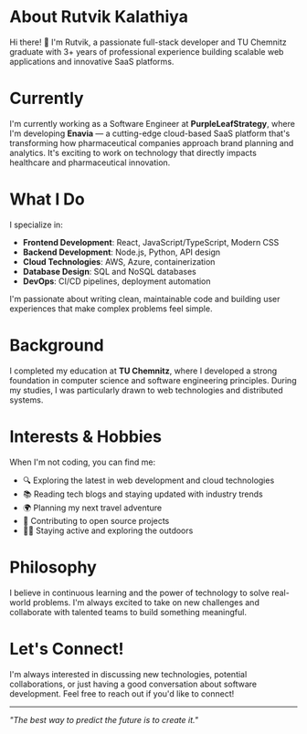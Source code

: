 # About Rutvik Kalathiya

Hi there! 👋 I'm Rutvik, a passionate full-stack developer and TU Chemnitz graduate with 3+ years of professional experience building scalable web applications and innovative SaaS platforms.

# Currently

I'm currently working as a Software Engineer at **PurpleLeafStrategy**, where I'm developing **Enavia** — a cutting-edge cloud-based SaaS platform that's transforming how pharmaceutical companies approach brand planning and analytics. It's exciting to work on technology that directly impacts healthcare and pharmaceutical innovation.

# What I Do

I specialize in:
- **Frontend Development**: React, JavaScript/TypeScript, Modern CSS
- **Backend Development**: Node.js, Python, API design
- **Cloud Technologies**: AWS, Azure, containerization
- **Database Design**: SQL and NoSQL databases
- **DevOps**: CI/CD pipelines, deployment automation

I'm passionate about writing clean, maintainable code and building user experiences that make complex problems feel simple.

# Background

I completed my education at **TU Chemnitz**, where I developed a strong foundation in computer science and software engineering principles. During my studies, I was particularly drawn to web technologies and distributed systems.

# Interests & Hobbies

When I'm not coding, you can find me:
- 🔍 Exploring the latest in web development and cloud technologies
- 📚 Reading tech blogs and staying updated with industry trends
- 🌍 Planning my next travel adventure
- 🎯 Contributing to open source projects
- 🏃‍♂️ Staying active and exploring the outdoors

# Philosophy

I believe in continuous learning and the power of technology to solve real-world problems. I'm always excited to take on new challenges and collaborate with talented teams to build something meaningful.

# Let's Connect!

I'm always interested in discussing new technologies, potential collaborations, or just having a good conversation about software development. Feel free to reach out if you'd like to connect!

---

*"The best way to predict the future is to create it."*
